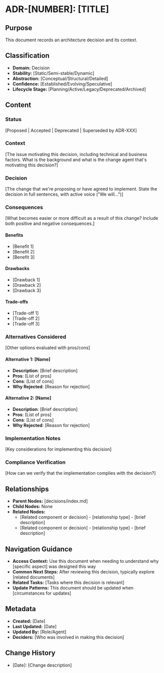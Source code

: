 # ADR-[NUMBER]: [TITLE]

## Purpose
This document records an architecture decision and its context.

## Classification
- **Domain:** Decision
- **Stability:** [Static/Semi-stable/Dynamic]
- **Abstraction:** [Conceptual/Structural/Detailed]
- **Confidence:** [Established/Evolving/Speculative]
- **Lifecycle Stage:** [Planning/Active/Legacy/Deprecated/Archived]

## Content

### Status
[Proposed | Accepted | Deprecated | Superseded by ADR-XXX]

### Context
[The issue motivating this decision, including technical and business factors. What is the background and what is the change agent that's motivating this decision?]

### Decision
[The change that we're proposing or have agreed to implement. State the decision in full sentences, with active voice ("We will...")]

### Consequences
[What becomes easier or more difficult as a result of this change? Include both positive and negative consequences.]

#### Benefits
- [Benefit 1]
- [Benefit 2]
- [Benefit 3]

#### Drawbacks
- [Drawback 1]
- [Drawback 2]
- [Drawback 3]

#### Trade-offs
- [Trade-off 1]
- [Trade-off 2]
- [Trade-off 3]

### Alternatives Considered
[Other options evaluated with pros/cons]

#### Alternative 1: [Name]
- **Description**: [Brief description]
- **Pros**: [List of pros]
- **Cons**: [List of cons]
- **Why Rejected**: [Reason for rejection]

#### Alternative 2: [Name]
- **Description**: [Brief description]
- **Pros**: [List of pros]
- **Cons**: [List of cons]
- **Why Rejected**: [Reason for rejection]

### Implementation Notes
[Key considerations for implementing this decision]

### Compliance Verification
[How can we verify that the implementation complies with the decision?]

## Relationships
- **Parent Nodes:** [decisions/index.md]
- **Child Nodes:** None
- **Related Nodes:** 
  - [Related component or decision] - [relationship type] - [brief description]
  - [Related component or decision] - [relationship type] - [brief description]

## Navigation Guidance
- **Access Context:** Use this document when needing to understand why [specific aspect] was designed this way
- **Common Next Steps:** After reviewing this decision, typically explore [related documents]
- **Related Tasks:** [Tasks where this decision is relevant]
- **Update Patterns:** This document should be updated when [circumstances for updates]

## Metadata
- **Created:** [Date]
- **Last Updated:** [Date]
- **Updated By:** [Role/Agent]
- **Deciders:** [Who was involved in making this decision]

## Change History
- [Date]: [Change description]
